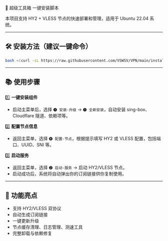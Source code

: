  🧰 超级工具箱 一键安装脚本

本项目支持 HY2 + VLESS 节点的快速部署和管理，适用于 Ubuntu 22.04 系统。

---

## 🛠️ 安装方法（建议一键命令）

```bash
bash <(curl -sL https://raw.githubusercontent.com/VSWSV/VPN/main/install.sh)
```

---

## 📚 使用步骤

1️⃣ **一键安装组件**
- 启动主菜单后，选择 `❶ 安装-升级` → `❶ 全新安装`，自动安装 sing-box、Cloudflare 隧道、依赖项等。

2️⃣ **配置节点信息**
- 返回主菜单，选择 `❹ 配置-节点`，根据提示填写 HY2 或 VLESS 配置，包括端口、UUID、SNI 等。

3️⃣ **启动服务**
- 返回主菜单，选择 `❷ 启动-服务` → 启动 HY2/VLESS 节点。
- 启动成功后，系统将自动弹出你的订阅链接供你复制使用。

---

## 🎁 功能亮点

- 支持 HY2/VLESS 双协议
- 自动生成订阅链接
- 一键更新升级
- 节点缓存清理、日志管理、测速工具
- 完整卸载与依赖修复
